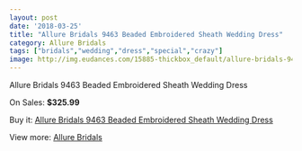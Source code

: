 ```yaml
---
layout: post
date: '2018-03-25'
title: "Allure Bridals 9463 Beaded Embroidered Sheath Wedding Dress"
category: Allure Bridals
tags: ["bridals","wedding","dress","special","crazy"]
image: http://img.eudances.com/15885-thickbox_default/allure-bridals-9463-beaded-embroidered-sheath-wedding-dress.jpg
---
```

Allure Bridals 9463 Beaded Embroidered Sheath Wedding Dress

On Sales: **$325.99**
<a href="https://www.eudances.com/en/allure-bridals/4679-allure-bridals-9463-beaded-embroidered-sheath-wedding-dress.html"><amp-img layout="responsive" width="600" height="600" src="//img.eudances.com/15885-thickbox_default/allure-bridals-9463-beaded-embroidered-sheath-wedding-dress.jpg" alt="Allure Bridals 9463 Beaded Embroidered Sheath Wedding Dress 0" /></a>
<a href="https://www.eudances.com/en/allure-bridals/4679-allure-bridals-9463-beaded-embroidered-sheath-wedding-dress.html"><amp-img layout="responsive" width="600" height="600" src="//img.eudances.com/15887-thickbox_default/allure-bridals-9463-beaded-embroidered-sheath-wedding-dress.jpg" alt="Allure Bridals 9463 Beaded Embroidered Sheath Wedding Dress 1" /></a>
<a href="https://www.eudances.com/en/allure-bridals/4679-allure-bridals-9463-beaded-embroidered-sheath-wedding-dress.html"><amp-img layout="responsive" width="600" height="600" src="//img.eudances.com/15886-thickbox_default/allure-bridals-9463-beaded-embroidered-sheath-wedding-dress.jpg" alt="Allure Bridals 9463 Beaded Embroidered Sheath Wedding Dress 2" /></a>

Buy it: [Allure Bridals 9463 Beaded Embroidered Sheath Wedding Dress](https://www.eudances.com/en/allure-bridals/4679-allure-bridals-9463-beaded-embroidered-sheath-wedding-dress.html "Allure Bridals 9463 Beaded Embroidered Sheath Wedding Dress")

View more: [Allure Bridals](https://www.eudances.com/en/2-allure-bridals "Allure Bridals")